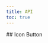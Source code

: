 ```yaml
---
title: API
toc: true
---
```


<DocWebComponentAPI component="cds-icon-button">
## Icon Button
<template v-slot:properties>

### Icon Button Properties

</template>
<template v-slot:cssProperties>

### Icon Button CSS Properties

</template>
<template v-slot:slots>

### Icon Button Slots

</template>
</DocWebComponentAPI>
